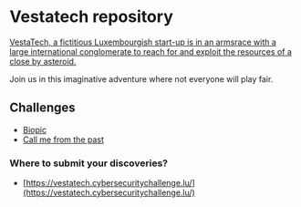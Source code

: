 # Vestatech repository

[VestaTech, a fictitious Luxembourgish start-up is in an armsrace with a large international conglomerate to reach for and exploit the resources of a close by asteroid.](https://www.linkedin.com/showcase/vestatech-luxembourg/)

Join us in this imaginative adventure where not everyone will play fair.

## Challenges

- [Biopic](https://github.com/cscluxembourg/vestatech/raw/master/challenges/biopic-challenge/biopic.base64)
- [Call me from the past](https://github.com/cscluxembourg/vestatech/raw/master/challenges/call-me-from-the-past/final.wav)

### Where to submit your discoveries?

- [https://vestatech.cybersecuritychallenge.lu/](https://vestatech.cybersecuritychallenge.lu/)
